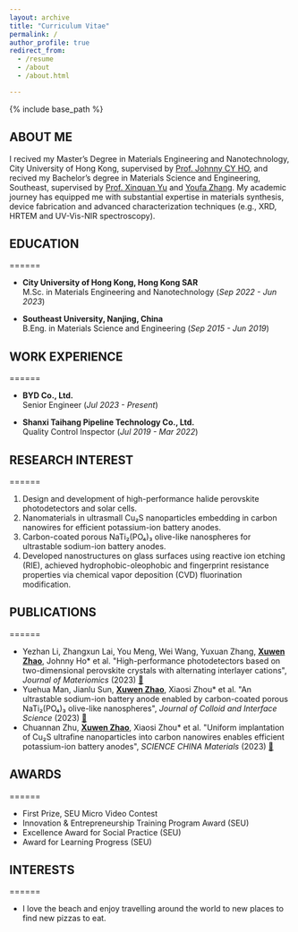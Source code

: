 ```yaml
---
layout: archive
title: "Curriculum Vitae"
permalink: /
author_profile: true
redirect_from:
  - /resume
  - /about
  - /about.html

---
```


{% include base_path %}

## ABOUT ME

I recived my Master’s Degree in Materials Engineering and Nanotechnology, City University of Hong Kong, supervised by [Prof. Johnny CY HO](https://scholar.google.com/citations?user=lRil9BYAAAAJ&hl=zh-CN&oi=ao), and recived my Bachelor’s degree in Materials Science and Engineering, Southeast, supervised by [Prof. Xinquan Yu](https://pubmed.ncbi.nlm.nih.gov/?cmd=search&term=Xinquan%20Yu) and [Youfa Zhang](https://scholar.google.co.uk/citations?user=_kqCrlQAAAAJ&hl=en&oi=ao). My academic journey has equipped me with substantial expertise in materials synthesis, device fabrication and advanced characterization techniques (e.g., XRD, HRTEM and UV-Vis-NIR spectroscopy).

## EDUCATION

======

* **City University of Hong Kong, Hong Kong SAR**  
  M.Sc. in Materials Engineering and Nanotechnology (*Sep 2022 - Jun 2023*)

* **Southeast University, Nanjing, China**  
  B.Eng. in Materials Science and Engineering (*Sep 2015 - Jun 2019*)

## WORK EXPERIENCE

======

* **BYD Co., Ltd.**  
  Senior Engineer (*Jul 2023 - Present*)

* **Shanxi Taihang Pipeline Technology Co., Ltd.**  
  Quality Control Inspector (*Jul 2019 - Mar 2022*)

## RESEARCH INTEREST

======

1. Design and development of high-performance halide perovskite photodetectors and solar cells.
2. Nanomaterials in ultrasmall Cu₂S nanoparticles embedding in carbon nanowires for efficient potassium-ion battery anodes.
3. Carbon-coated porous NaTi₂(PO₄)₃ olive-like nanospheres for ultrastable sodium-ion battery anodes.
4. Developed nanostructures on glass surfaces using reactive ion etching (RIE), achieved hydrophobic-oleophobic and fingerprint resistance properties via chemical vapor deposition (CVD) fluorination modification.


## PUBLICATIONS
======
<ul>
<li>Yezhan Li, Zhangxun Lai, You Meng, Wei Wang, Yuxuan Zhang, <u><b>Xuwen Zhao</b></u>, Johnny Ho* et al. "High-performance photodetectors based on two-dimensional perovskite crystals with alternating interlayer cations", <i>Journal of Materiomics</i> (2023) <a href="https://scholar.google.com/citations?view_op=view_citation&hl=zh-CN&user=ngjdpqgAAAAJ&citation_for_view=ngjdpqgAAAAJ:d1gkVwhDpl0C">🔗</a></li>
<li>Yuehua Man, Jianlu Sun, <u><b>Xuwen Zhao</b></u>, Xiaosi Zhou* et al. "An ultrastable sodium-ion battery anode enabled by carbon-coated porous NaTi₂(PO₄)₃ olive-like nanospheres", <i>Journal of Colloid and Interface Science</i> (2023) <a href="https://scholar.google.com/citations?view_op=view_citation&hl=zh-CN&user=ngjdpqgAAAAJ&citation_for_view=ngjdpqgAAAAJ:u5HHmVD_uO8C">🔗</a></li>
<li>Chuannan Zhu, <u><b>Xuwen Zhao</b></u>, Xiaosi Zhou* et al. "Uniform implantation of Cu₂S ultrafine nanoparticles into carbon nanowires enables efficient potassium-ion battery anodes", <i>SCIENCE CHINA Materials</i> (2023) <a href="https://scholar.google.com/citations?view_op=view_citation&hl=zh-CN&user=ngjdpqgAAAAJ&citation_for_view=ngjdpqgAAAAJ:u-x6o8ySG0sC">🔗</a></li>
</ul>


## AWARDS

======

* First Prize, SEU Micro Video Contest
* Innovation & Entrepreneurship Training Program Award (SEU)
* Excellence Award for Social Practice (SEU)
* Award for Learning Progress (SEU)

## INTERESTS

======

* I love the beach and enjoy travelling around the world to new places to find new pizzas to eat.